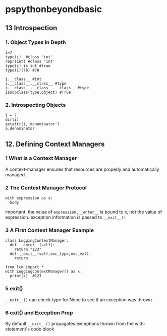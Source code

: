 # pspythonbeyondbasic
## 13 Introspection

### 1. Object Types in Depth
```
i=7
type(i)  #class 'int'
repr(int) #class 'int'
type(i) is int #true
type(i)(78) #78
```

```
i.__class__ #int
i.__class__.__class__ #type
i.__class__.__class__.__class__ #type
issubclass(type,object) #True
```


### 2. Introspecting Objects
```
i = 7
dir(i)
getattr(i,'denominator')
a.denominator
```


## 12. Defining Context Managers
### 1 What is a Context Manager
A context-manager ensures that resources are properly and automatically managed.

### 2 The Context Manager Protocol
```
with expression as x:
  body
```
important: the value of ```expression.__enter__``` is bound to x, not the value of expression.
exception information is passed to ```__exit__()```

### 3 A First Context Manager Example
```
class LoggingContextManager:
  def __enter__(self):
    return "123"
  def __exit__(self,exc_type,exc_val):
    return
```

```
from lcm import *
with LoggingContextManager() as x:
  print(x)  #123
```
### 5 __exit__()
```__exit__()``` can check type for None to see if an exception was thrown


### 6 __exit__() and Exception Prop
By default ```__exit__()``` propagates exceptions thrown from the with-statement's code block
